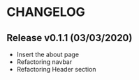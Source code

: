 # CHANGELOG

## Release v0.1.1 (03/03/2020)

- Insert the about page
- Refactoring navbar
- Refactoring Header section
